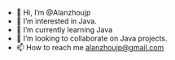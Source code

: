 - 👋 Hi, I’m @Alanzhoujp
- 👀 I’m interested in Java.
- 🌱 I’m currently learning Java
- 💞️ I’m looking to collaborate on Java projects.
- 📫 How to reach me alanzhoujp@gmail.com

<!---
Alanzhoujp/Alanzhoujp is a ✨ special ✨ repository because its `README.md` (this file) appears on your GitHub profile.
You can click the Preview link to take a look at your changes.
--->
